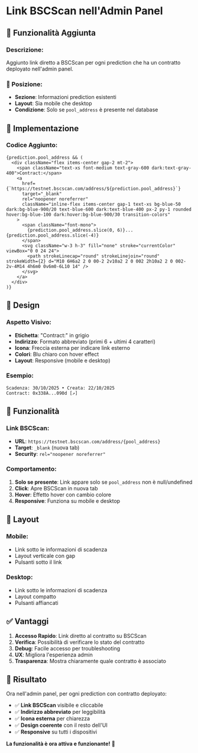# Link BSCScan nell'Admin Panel

## 🎯 Funzionalità Aggiunta

### **Descrizione:**
Aggiunto link diretto a BSCScan per ogni prediction che ha un contratto deployato nell'admin panel.

### **📍 Posizione:**
- **Sezione**: Informazioni prediction esistenti
- **Layout**: Sia mobile che desktop
- **Condizione**: Solo se `pool_address` è presente nel database

## 🔧 Implementazione

### **Codice Aggiunto:**
```tsx
{prediction.pool_address && (
  <div className="flex items-center gap-2 mt-2">
    <span className="text-xs font-medium text-gray-600 dark:text-gray-400">Contract:</span>
    <a
      href={`https://testnet.bscscan.com/address/${prediction.pool_address}`}
      target="_blank"
      rel="noopener noreferrer"
      className="inline-flex items-center gap-1 text-xs bg-blue-50 dark:bg-blue-900/20 text-blue-600 dark:text-blue-400 px-2 py-1 rounded hover:bg-blue-100 dark:hover:bg-blue-900/30 transition-colors"
    >
      <span className="font-mono">
        {prediction.pool_address.slice(0, 6)}...{prediction.pool_address.slice(-4)}
      </span>
      <svg className="w-3 h-3" fill="none" stroke="currentColor" viewBox="0 0 24 24">
        <path strokeLinecap="round" strokeLinejoin="round" strokeWidth={2} d="M10 6H6a2 2 0 00-2 2v10a2 2 0 002 2h10a2 2 0 002-2v-4M14 4h6m0 0v6m0-6L10 14" />
      </svg>
    </a>
  </div>
)}
```

## 🎨 Design

### **Aspetto Visivo:**
- **Etichetta**: "Contract:" in grigio
- **Indirizzo**: Formato abbreviato (primi 6 + ultimi 4 caratteri)
- **Icona**: Freccia esterna per indicare link esterno
- **Colori**: Blu chiaro con hover effect
- **Layout**: Responsive (mobile e desktop)

### **Esempio:**
```
Scadenza: 30/10/2025 • Creata: 22/10/2025
Contract: 0x338A...090d [↗]
```

## 🔗 Funzionalità

### **Link BSCScan:**
- **URL**: `https://testnet.bscscan.com/address/{pool_address}`
- **Target**: `_blank` (nuova tab)
- **Security**: `rel="noopener noreferrer"`

### **Comportamento:**
1. **Solo se presente**: Link appare solo se `pool_address` non è null/undefined
2. **Click**: Apre BSCScan in nuova tab
3. **Hover**: Effetto hover con cambio colore
4. **Responsive**: Funziona su mobile e desktop

## 📱 Layout

### **Mobile:**
- Link sotto le informazioni di scadenza
- Layout verticale con gap
- Pulsanti sotto il link

### **Desktop:**
- Link sotto le informazioni di scadenza
- Layout compatto
- Pulsanti affiancati

## ✅ Vantaggi

1. **Accesso Rapido**: Link diretto al contratto su BSCScan
2. **Verifica**: Possibilità di verificare lo stato del contratto
3. **Debug**: Facile accesso per troubleshooting
4. **UX**: Migliora l'esperienza admin
5. **Trasparenza**: Mostra chiaramente quale contratto è associato

## 🚀 Risultato

Ora nell'admin panel, per ogni prediction con contratto deployato:
- ✅ **Link BSCScan** visibile e cliccabile
- ✅ **Indirizzo abbreviato** per leggibilità
- ✅ **Icona esterna** per chiarezza
- ✅ **Design coerente** con il resto dell'UI
- ✅ **Responsive** su tutti i dispositivi

**La funzionalità è ora attiva e funzionante!** 🎉
